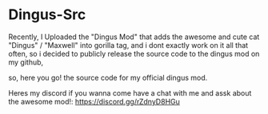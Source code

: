 # Dingus-Src

Recently, I  Uploaded the "Dingus Mod" that adds the awesome and cute cat "Dingus" /  "Maxwell" into gorilla tag, and i dont exactly work on it all that often, so i decided to publicly release the source code to the dingus mod on my github, 

so, here you go! the source code for my official dingus mod.

Heres my discord if you wanna come have a chat with me and assk about the awesome mod!: https://discord.gg/rZdnyD8HGu
